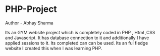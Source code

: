 # PHP-Project
Author - Abhay Sharma

Its an GYM website project which is completely coded in PHP , Html ,CSS and Javascript. 
It has database connection to it and additionally I have applied sessions to it.
Its completed can can be used.
Its an ful fledge website I created this when I was learning PHP.
